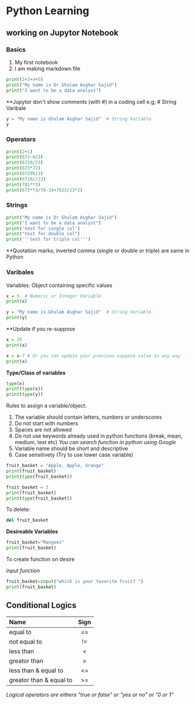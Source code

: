 # Python Learning
## working on Jupytor Notebook
### Basics
1. My first notebook
2. I am making markdown file


```python
print(2+3+4+5)
print("My name is Dr Ghulam Asghar Sajid")
print("I want to be a data analyst")
```

**Jupytor don't show comments (with #) in a coding cell e.g; # String Varibale


```python
y = "My name is Ghulam Asghar Sajid"  # String Variable
y
```

### Operators


```python
print(2+1)
print(673-623)
print(6728/23)
print(673*72)
print(6729%13)
print(6728//23)
print(781**3)
print(673**3/78-34+7823/23*2)
```

### Strings


```python
print("My name is Dr Ghulam Asghar Sajid")
print("I want to be a data analyst")
print('test for single col')
print("test for double col")
print('''test for triple col''')
```

**Quotation marks; inverted comma (single or double or triple) are same in Python

### Varibales

Variables: Object containing specific values


```python
x = 5  # Numeric or Integer Variable
print(x)

y = "My name is Ghulam Asghar Sajid"  # String Variable
print(y)
```

**Update if you re-suppose


```python
x = 25
print(x)

x = x-7 # Or you can update your previsou suppose value in any way
print(x)
```

**Type/Class of variables**


```python
type(x)
print(type(x))
print(type(y))
```

Rules to assign a variable/object:
1. The variable should contain letters, numbers or underscores
2. Do not start with numbers
3. Spaces are not allowed
4. Do not use keywords already used in python functions (break, mean, medium, test etc)
     _You can search function in python using Google_
5. Variable name should be short and descriptive
6. Case sensitivety (Try to use lower case variable)


```python
fruit_basket = "Apple, Apple, Orange"  
print(fruit_basket)
print(type(fruit_basket))

fruit_basket = 3
print(fruit_basket)
print(type(fruit_basket))
```

To delete:


```python
del fruit_basket
```

**Desireable Variables**


```python
fruit_basket="Mangoes"
print(fruit_basket)
```

To create function on desire

_input function_



```python
fruit_basket=input("which is your favorite fruit? ")
print(fruit_basket)
```

## Conditional Logics
| Name | Sign |
| :--- | :---: |
|equal to | == |
|not equal to | != |
|less than | < |
|greator than | > |
|less than & equal to | <= |
|greator than & equal to | >= |

_Logical operators are eithers "true or false" or "yes or no" or "0 or 1"_


